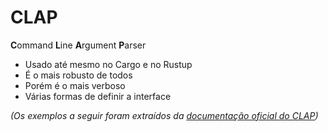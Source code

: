 # CLAP

**C**ommand **L**ine **A**rgument **P**arser

- Usado até mesmo no Cargo e no Rustup
- É o mais robusto de todos
- Porém é o mais verboso
- Várias formas de definir a interface

_(Os exemplos a seguir foram extraídos da [documentação oficial do CLAP](https://docs.rs/clap))_
